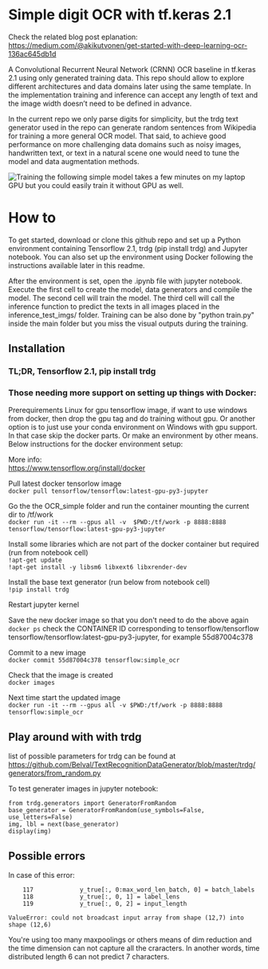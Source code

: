 # Simple digit OCR with tf.keras 2.1

Check the related blog post eplanation:  
https://medium.com/@akikutvonen/get-started-with-deep-learning-ocr-136ac645db1d

A Convolutional Recurrent Neural Network (CRNN) OCR baseline in tf.keras 2.1 using only generated training data. This repo should allow to explore different architectures and data domains later using the same template. In the implementation training and inference can accept any length of text and the image width doesn’t need to be defined in advance.


In the current repo we only parse digits for simplicity, but the trdg text generator used in the repo can generate random sentences from Wikipedia for training a more general OCR model. That said, to achieve good performance on more challenging data domains such as noisy images, handwritten text, or text in a natural scene one would need to tune the model and data augmentation methods.  

![Training the following simple model takes a few minutes on my laptop GPU but you could easily train it without GPU as well.](https://miro.medium.com/max/700/1*ytKJDCR8mZQsJzyMGFfk3w.gif)

# How to
To get started, download or clone this github repo and set up a Python environment containing Tensorflow 2.1, trdg (pip install trdg) and Jupyter notebook. You can also set up the environment using Docker following the instructions available later in this readme.  


After the environment is set, open the .ipynb file with jupyter notebook. Execute the first cell to create the model, data generators and compile the model. The second cell will train the model. The third cell will call the inference function to predict the texts in all images placed in the inference_test_imgs/ folder. Training can be also done by "python train.py" inside the main folder but you miss the visual outputs during the training.


## Installation

### TL;DR, Tensorflow 2.1, pip install trdg

### Those needing more support on setting up things with Docker:
Prerequirements
Linux for gpu tensorflow image, if want to use windows from docker, then drop the gpu tag and do training without gpu.
Or another option is to just use your conda environment on Windows with gpu support. In that case skip the docker parts.
Or make an environment by other means. Below instructions for the docker environment setup:  

More info:  
https://www.tensorflow.org/install/docker  

Pull latest docker tensorlow image  
```docker pull tensorflow/tensorflow:latest-gpu-py3-jupyter```

Go the the OCR_simple folder and run the container mounting the current dir to /tf/work  
```docker run -it --rm --gpus all -v  $PWD:/tf/work -p 8888:8888 tensorflow/tensorflow:latest-gpu-py3-jupyter```   

Install some libraries which are not part of the docker container but required (run from notebook cell)  
```!apt-get update```  
```!apt-get install -y libsm6 libxext6 libxrender-dev```

Install the base text generator (run below from notebook cell)  
```!pip install trdg```

Restart jupyter kernel

Save the new docker image so that you don't need to do the above again  
```docker ps``` 
check the CONTAINER ID corresponding to tensorflow/tensorflow tensorflow/tensorflow:latest-gpu-py3-jupyter,
for example 55d87004c378   

Commit to a new image  
```docker commit 55d87004c378 tensorflow:simple_ocr```

Check that the image is created    
```docker images```

Next time start the updated image   
```docker run -it --rm --gpus all -v $PWD:/tf/work -p 8888:8888 tensorflow:simple_ocr```

## Play around with with trdg
list of possible parameters for trdg can be found at   
https://github.com/Belval/TextRecognitionDataGenerator/blob/master/trdg/generators/from_random.py  

To test generater images in jupyter notebook: 

```
from trdg.generators import GeneratorFromRandom  
base_generator = GeneratorFromRandom(use_symbols=False, use_letters=False)
img, lbl = next(base_generator)
display(img)
 ```


## Possible errors 

In case of this error: 
```
    117             y_true[:, 0:max_word_len_batch, 0] = batch_labels
    118             y_true[:, 0, 1] = label_lens
    119             y_true[:, 0, 2] = input_length

ValueError: could not broadcast input array from shape (12,7) into shape (12,6)
```  

You're using too many maxpoolings or others means of dim reduction and the time dimension can not capture 
all the craracters. In another words, time distributed length 6 can not predict 7 characters.